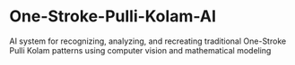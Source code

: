 # One-Stroke-Pulli-Kolam-AI
AI system for recognizing, analyzing, and recreating traditional One-Stroke Pulli Kolam patterns using computer vision and mathematical modeling
